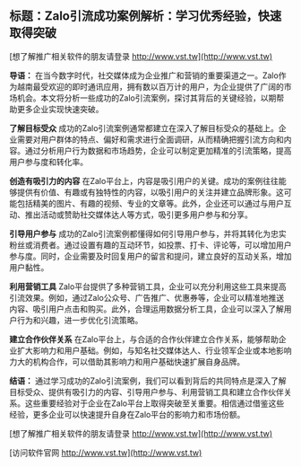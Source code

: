 ## **标题：Zalo引流成功案例解析：学习优秀经验，快速取得突破**

[想了解推广相关软件的朋友请登录 http://www.vst.tw](http://www.vst.tw)

**导语：**
在当今数字时代，社交媒体成为企业推广和营销的重要渠道之一。Zalo作为越南最受欢迎的即时通讯应用，拥有数以百万计的用户，为企业提供了广阔的市场机会。本文将分析一些成功的Zalo引流案例，探讨其背后的关键经验，以期帮助更多企业实现快速突破。

**了解目标受众**
成功的Zalo引流案例通常都建立在深入了解目标受众的基础上。企业需要对用户群体的特点、偏好和需求进行全面调研，从而精确把握引流方向和内容。通过分析用户行为数据和市场趋势，企业可以制定更加精准的引流策略，提高用户参与度和转化率。

**创造有吸引力的内容**
在Zalo平台上，内容是吸引用户的关键。成功的案例往往能够提供有价值、有趣或有独特性的内容，以吸引用户的关注并建立品牌形象。这可能包括精美的图片、有趣的视频、专业的文章等。此外，企业还可以通过与用户互动、推出活动或赞助社交媒体达人等方式，吸引更多用户参与和分享。

**引导用户参与**
成功的Zalo引流案例都懂得如何引导用户参与，并将其转化为忠实粉丝或消费者。通过设置有趣的互动环节，如投票、打卡、评论等，可以增加用户参与度。同时，企业需要及时回复用户的留言和提问，建立良好的互动关系，增加用户黏性。

**利用营销工具**
Zalo平台提供了多种营销工具，企业可以充分利用这些工具来提高引流效果。例如，通过Zalo公众号、广告推广、优惠券等，企业可以精准地推送内容、吸引用户点击和购买。此外，合理运用数据分析工具，企业可以深入了解用户行为和兴趣，进一步优化引流策略。

**建立合作伙伴关系**
在Zalo平台上，与合适的合作伙伴建立合作关系，能够帮助企业扩大影响力和用户基础。例如，与知名社交媒体达人、行业领军企业或本地影响力大的机构合作，可以借助其影响力和用户基础快速扩展自身品牌。

**结语：**
通过学习成功的Zalo引流案例，我们可以看到背后的共同特点是深入了解目标受众、提供有吸引力的内容、引导用户参与、利用营销工具和建立合作伙伴关系。这些重要经验对于企业在Zalo平台上取得突破至关重要。相信通过借鉴这些经验，更多企业可以快速提升自身在Zalo平台的影响力和市场份额。

[想了解推广相关软件的朋友请登录 http://www.vst.tw](http://www.vst.tw)


[访问软件官网 http://www.vst.tw](http://www.vst.tw)
